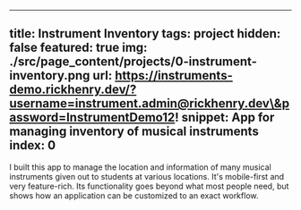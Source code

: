 ***

title: Instrument Inventory
tags: project
hidden: false
featured: true
img: ./src/page\_content/projects/0-instrument-inventory.png
url: https://instruments-demo.rickhenry.dev/?username=instrument.admin@rickhenry.dev\&password=InstrumentDemo12!
snippet: App for managing inventory of musical instruments
index: 0
--------

I built this app to manage the location and information of many musical
instruments given out to students at various locations. It's mobile-first
and very feature-rich. Its functionality goes beyond what most people need,
but shows how an application can be customized to an exact workflow.
